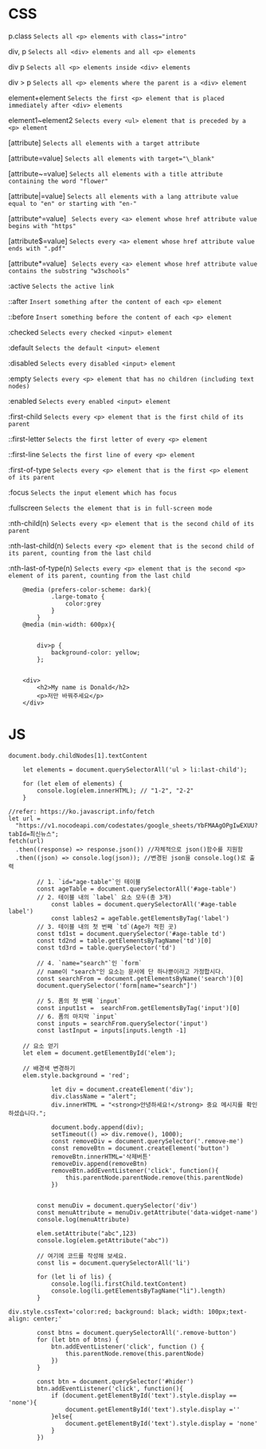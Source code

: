 # CSS

p.class
`Selects all <p> elements with class="intro"`

div, p `Selects all <div> elements and all <p> elements`

div p `Selects all <p> elements inside <div> elements`

div > p `Selects all <p> elements where the parent is a <div> element`

element+element `Selects the first <p> element that is placed immediately after <div> elements`

element1~element2 `Selects every <ul> element that is preceded by a <p> element`

[attribute] `Selects all elements with a target attribute`

[attribute=value] `Selects all elements with target="\_blank"`

[attribute~=value] `Selects all elements with a title attribute containing the word "flower"`

[attribute|=value] `Selects all elements with a lang attribute value equal to "en" or starting with "en-"`

[attribute^=value] ` Selects every <a> element whose href attribute value begins with "https"`

[attribute$=value] `Selects every <a> element whose href attribute value ends with ".pdf"`

[attribute*=value] ` Selects every <a> element whose href attribute value contains the substring "w3schools"`

:active `Selects the active link`

::after `Insert something after the content of each <p> element`

::before `Insert something before the content of each <p> element`

:checked `Selects every checked <input> element`

:default `Selects the default <input> element`

:disabled `Selects every disabled <input> element`

:empty `Selects every <p> element that has no children (including text nodes)`

:enabled `Selects every enabled <input> element`

:first-child `Selects every <p> element that is the first child of its parent`

::first-letter `Selects the first letter of every <p> element`

::first-line `Selects the first line of every <p> element`

:first-of-type `Selects every <p> element that is the first <p> element of its parent`

:focus `Selects the input element which has focus`

:fullscreen `Selects the element that is in full-screen mode`

:nth-child(n) `Selects every <p> element that is the second child of its parent`

:nth-last-child(n) `Selects every <p> element that is the second child of its parent, counting from the last child`

:nth-last-of-type(n) `Selects every <p> element that is the second <p> element of its parent, counting from the last child`

```
    @media (prefers-color-scheme: dark){
            .large-tomato {
                color:grey
            }
        }
    @media (min-width: 600px){
```

```

        div>p {
            background-color: yellow;
        };


    <div>
        <h2>My name is Donald</h2>
        <p>저만 바꿔주세요</p>
    </div>
```

# JS

```
document.body.childNodes[1].textContent

```

```
    let elements = document.querySelectorAll('ul > li:last-child');

    for (let elem of elements) {
        console.log(elem.innerHTML); // "1-2", "2-2"
    }
```

```
//refer: https://ko.javascript.info/fetch
let url =
  "https://v1.nocodeapi.com/codestates/google_sheets/YbFMAAgOPgIwEXUU?tabId=최신뉴스";
fetch(url)
  .then((response) => response.json()) //자체적으로 json()함수를 지원함
  .then((json) => console.log(json)); //변경된 json을 console.log()로 출력

```

```
        // 1. `id="age-table"`인 테이블
        const ageTable = document.querySelectorAll('#age-table')
        // 2. 테이블 내의 `label` 요소 모두(총 3개)
            const lables = document.querySelectorAll('#age-table label')
            const lables2 = ageTable.getElementsByTag('label')
        // 3. 테이블 내의 첫 번째 `td`(Age가 적힌 곳)
        const td1st = document.querySelector('#age-table td')
        const td2nd = table.getElementsByTagName('td')[0]
        const td3rd = table.querySelector('td')

        // 4. `name="search"`인 `form`
        // name이 "search"인 요소는 문서에 단 하나뿐이라고 가정합시다.
        const searchFrom = document.getElementsByName('search')[0]
        document.querySelector('form[name="search"]')

        // 5. 폼의 첫 번째 `input`
        const input1st =  searchFrom.getElementsByTag('input')[0]
        // 6. 폼의 마지막 `input`
        const inputs = searchFrom.querySelector('input')
        const lastInput = inputs[inputs.length -1]
```

```
    // 요소 얻기
    let elem = document.getElementById('elem');

    // 배경색 변경하기
    elem.style.background = 'red';

```

```
            let div = document.createElement('div');
            div.className = "alert";
            div.innerHTML = "<strong>안녕하세요!</strong> 중요 메시지를 확인하셨습니다.";

            document.body.append(div);
            setTimeout(() => div.remove(), 1000);
            const removeDiv = document.querySelector('.remove-me')
            const removeBtn = document.createElement('button')
            removeBtn.innerHTML='삭제버튼'
            removeDiv.append(removeBtn)
            removeBtn.addEventListener('click', function(){
                this.parentNode.parentNode.remove(this.parentNode)
            })

```

```

        const menuDiv = document.querySelector('div')
        const menuAttribute = menuDiv.getAttribute('data-widget-name')
        console.log(menuAttribute)
```

```
        elem.setAttribute("abc",123)
        console.log(elem.getAttribute("abc"))

```

```
        // 여기에 코드를 작성해 보세요.
        const lis = document.querySelectorAll('li')

        for (let li of lis) {
            console.log(li.firstChild.textContent)
            console.log(li.getElementsByTagName("li").length)
        }

```

```
div.style.cssText='color:red; background: black; width: 100px;text-align: center;'
```

```
        const btns = document.querySelectorAll('.remove-button')
        for (let btn of btns) {
            btn.addEventListener('click', function () {
                this.parentNode.remove(this.parentNode)
            })
        }

```

```
        const btn = document.querySelector('#hider')
        btn.addEventListener('click', function(){
            if (document.getElementById('text').style.display == 'none'){
                document.getElementById('text').style.display =''
            }else{
                document.getElementById('text').style.display = 'none'
            }
        })
```
